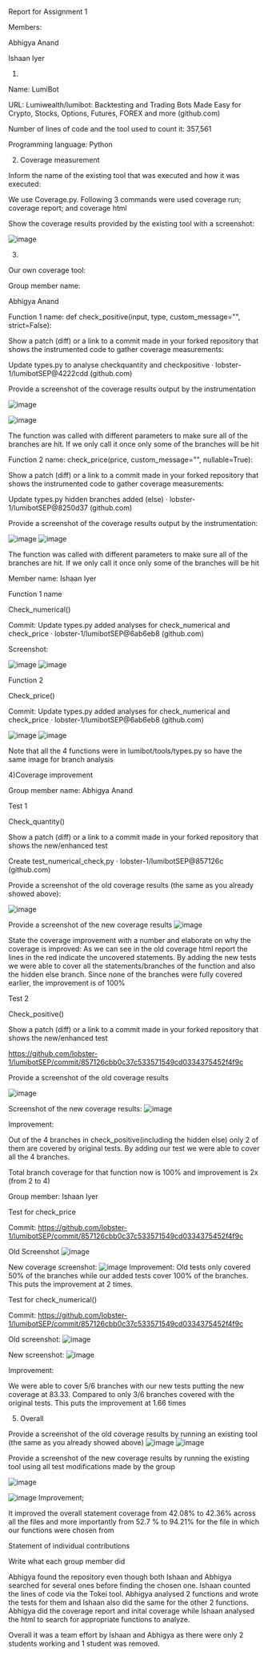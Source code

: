 Report for Assignment 1 

Members: 

Abhigya Anand 

Ishaan Iyer
 

1) 

Name: LumiBot 

 

URL: Lumiwealth/lumibot: Backtesting and Trading Bots Made Easy for Crypto, Stocks, Options, Futures, FOREX and more (github.com) 

 

Number of lines of code and the tool used to count it: 357,561 

 

Programming language: Python 

 

2) Coverage measurement 

 

Inform the name of the existing tool that was executed and how it was executed: 

We use Coverage.py.  Following 3 commands were used coverage run; coverage report; and coverage html 

 

 

 

 

 

 

 

 

 

 

 

 

 

 

Show the coverage results provided by the existing tool with a screenshot:

 
![image](https://github.com/lobster-1/lumibotSEP/blob/dev/Report%20for%20Assignment%201.md/3b5ftucq.png)
 

 

 

3) 

Our own coverage tool:

 

 

Group member name:

Abhigya Anand 


 



Function 1 name:
def check_positive(input, type, custom_message="", strict=False): 

Show a patch (diff) or a link to a commit made in your forked repository that shows the instrumented code to gather coverage measurements:

Update types.py to analyse checkquantity and checkpositive · lobster-1/lumibotSEP@4222cdd (github.com) 

 

Provide a screenshot of the coverage results output by the instrumentation 

 
 ![image](https://github.com/lobster-1/lumibotSEP/blob/dev/Report%20for%20Assignment%201.md/2pgnmd1k.png)
 

![image](https://github.com/lobster-1/lumibotSEP/blob/dev/Report%20for%20Assignment%201.md/d34ma13a.png)
 

 

The function was called with different parameters to make sure all of the branches are hit. If we only call it once only some of the branches will be hit 

 

Function 2 name: check_price(price, custom_message="", nullable=True): 

 

Show a patch (diff) or a link to a commit made in your forked repository that shows the instrumented code to gather coverage measurements: 

Update types.py hidden branches added (else) · lobster-1/lumibotSEP@8250d37 (github.com) 

 

 

 

Provide a screenshot of the coverage results output by the instrumentation:
 
  ![image](https://github.com/lobster-1/lumibotSEP/blob/dev/Report%20for%20Assignment%201.md/2pgnmd1k.png)
![image](https://github.com/lobster-1/lumibotSEP/blob/dev/Report%20for%20Assignment%201.md/d34ma13a.png)
 
 
The function was called with different parameters to make sure all of the branches are hit. If we only call it once only some of the branches will be hit 

Member name: 
Ishaan Iyer 

Function 1 name 

Check_numerical() 

Commit: 
Update types.py added analyses for check_numerical and check_price · lobster-1/lumibotSEP@6ab6eb8 (github.com) 

Screenshot: 

  ![image](https://github.com/lobster-1/lumibotSEP/blob/dev/Report%20for%20Assignment%201.md/2pgnmd1k.png)
 ![image](https://github.com/lobster-1/lumibotSEP/blob/dev/Report%20for%20Assignment%201.md/d34ma13a.png)
 

Function 2 

Check_price() 

Commit: Update types.py added analyses for check_numerical and check_price · lobster-1/lumibotSEP@6ab6eb8 (github.com) 

  ![image](https://github.com/lobster-1/lumibotSEP/blob/dev/Report%20for%20Assignment%201.md/2pgnmd1k.png)
![image](https://github.com/lobster-1/lumibotSEP/blob/dev/Report%20for%20Assignment%201.md/d34ma13a.png)
 
Note that all the 4 functions were in lumibot/tools/types.py so have the same image for branch analysis 

 

4)Coverage improvement 

         

Group member name: Abhigya Anand 

 

 

 

Test 1 

Check_quantity() 

 

Show a patch (diff) or a link to a commit made in your forked repository that shows the new/enhanced test 

Create test_numerical_check,py · lobster-1/lumibotSEP@857126c (github.com) 

 

Provide a screenshot of the old coverage results (the same as you already showed above): 

 
![image](https://github.com/lobster-1/lumibotSEP/blob/dev/Report%20for%20Assignment%201.md/htbtk0fy.png)
 

 

 

Provide a screenshot of the new coverage results 
![image](https://github.com/lobster-1/lumibotSEP/blob/dev/Report%20for%20Assignment%201.md/gaubqlii.png)
 

 

State the coverage improvement with a number and elaborate on why the coverage is improved: As we can see in the old coverage html report the lines in the red indicate the uncovered statements. By adding the new tests we were able to cover all the statements/branches of the function and also the hidden else branch. Since none of the branches were fully covered earlier, the improvement is of 100% 

 

 

Test 2 

Check_positive() 

Show a patch (diff) or a link to a commit made in your forked repository that shows the new/enhanced test 

https://github.com/lobster-1/lumibotSEP/commit/857126cbb0c37c533571549cd0334375452f4f9c 

 

Provide a screenshot of the old coverage results  

 ![image](https://github.com/lobster-1/lumibotSEP/blob/dev/Report%20for%20Assignment%201.md/qlcstpvn.png)

 

 

Screenshot of the new coverage results: 
![image](https://github.com/lobster-1/lumibotSEP/blob/dev/Report%20for%20Assignment%201.md/fptigixu.png)


 
Improvement: 

Out of the 4 branches in check_positive(including the hidden else) only 2 of them are covered by original tests. By adding our test we were able to cover all the 4 branches.  

Total branch coverage for that function now is 100% and improvement is 2x (from 2 to 4) 

 

Group member: Ishaan Iyer 

Test for check_price 

Commit: https://github.com/lobster-1/lumibotSEP/commit/857126cbb0c37c533571549cd0334375452f4f9c 

 

Old Screenshot 
![image](https://github.com/lobster-1/lumibotSEP/blob/dev/Report%20for%20Assignment%201.md/551qrqiq.png)
 

New coverage screenshot: 
![image](https://github.com/lobster-1/lumibotSEP/blob/dev/Report%20for%20Assignment%201.md/qhq535hb.png)
Improvement: Old tests only covered 50% of the branches while our added tests cover 100% of the branches. This puts the improvement at 2 times. 

Test for check_numerical() 

Commit: https://github.com/lobster-1/lumibotSEP/commit/857126cbb0c37c533571549cd0334375452f4f9c 

 

Old screenshot: 
![image](https://github.com/lobster-1/lumibotSEP/blob/dev/Report%20for%20Assignment%201.md/3qck5qm3.png)

New screenshot: 
 ![image](https://github.com/lobster-1/lumibotSEP/blob/dev/Report%20for%20Assignment%201.md/irtkklm2.png)

Improvement: 

We were able to cover 5/6 branches with our new tests putting the new coverage at 83.33. Compared to only 3/6 branches covered with the original tests. This puts the improvement at 1.66 times 

 

5) Overall 

 

Provide a screenshot of the old coverage results by running an existing tool (the same as you already showed above) 
![image](https://github.com/lobster-1/lumibotSEP/blob/dev/Report%20for%20Assignment%201.md/fbkx0w53.png)
![image](https://github.com/lobster-1/lumibotSEP/blob/dev/Report%20for%20Assignment%201.md/y41hj5rc.png)
 

Provide a screenshot of the new coverage results by running the existing tool using all test modifications made by the group 

 

 
![image](https://github.com/lobster-1/lumibotSEP/blob/dev/Report%20for%20Assignment%201.md/ziyu2xup.png)

 ![image](https://github.com/lobster-1/lumibotSEP/blob/dev/Report%20for%20Assignment%201.md/ztnfznxy.png)
Improvement; 

It improved the overall statement coverage from 42.08% to 42.36% across all the files and more importantly from 52.7 % to 94.21% for the file in which our functions were chosen from 

 Statement of individual contributions 

 

Write what each group member did 

Abhigya found the repository even though both Ishaan and Abhigya searched for several ones before finding the chosen one. Ishaan counted the lines of code via the Tokei tool. Abhigya analysed 2 functions and wrote the tests for them and Ishaan also did the same for the other 2 functions. Abhigya did the coverage report and inital coverage while Ishaan analysed the html to search for appropriate functions to analyze. 

Overall it was a team effort by Ishaan and Abhigya as there were only 2 students working and 1 student was removed. 

 
